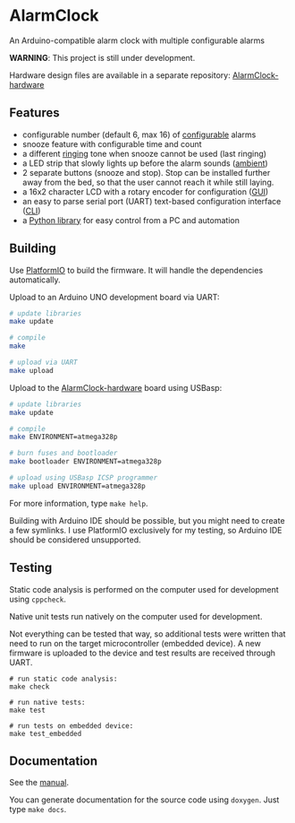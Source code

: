 # AlarmClock
An Arduino-compatible alarm clock with multiple configurable alarms

**WARNING**: This project is still under development.

Hardware design files are available in a separate repository:
[AlarmClock-hardware][AlarmClock-hardware]


## Features
- configurable number (default 6, max 16) of
  [configurable](./docs/manual.md#Alarms) alarms
- snooze feature with configurable time and count
- a different [ringing](./docs/manual.md#Ringing) tone when snooze cannot be
  used (last ringing)
- a LED strip that slowly lights up before the alarm sounds
  ([ambient](./docs/manual.md#Ambient-LED-strip))
- 2 separate buttons (snooze and stop). Stop can be installed further away
  from the bed, so that the user cannot reach it while still laying.
- a 16x2 character LCD with a rotary encoder for configuration
  ([GUI](./docs/manual.md#LCD))
- an easy to parse serial port (UART) text-based configuration interface
  ([CLI](./docs/manual.md#Serial-CLI))
- a [Python library][PyAlarmClock] for easy control from a PC and automation


## Building
Use [PlatformIO][PlatformIO] to build the firmware. It will handle the
dependencies automatically.

Upload to an Arduino UNO development board via UART:
```sh
# update libraries
make update

# compile
make

# upload via UART
make upload
```

Upload to the [AlarmClock-hardware][AlarmClock-hardware] board using USBasp:
```sh
# update libraries
make update

# compile
make ENVIRONMENT=atmega328p

# burn fuses and bootloader
make bootloader ENVIRONMENT=atmega328p

# upload using USBasp ICSP programmer
make upload ENVIRONMENT=atmega328p
```

For more information, type `make help`.

Building with Arduino IDE should be possible, but you might need to create a
few symlinks. I use PlatformIO exclusively for my testing, so Arduino IDE
should be considered unsupported.


## Testing
Static code analysis is performed on the computer used for development using
`cppcheck`.

Native unit tests run natively on the computer used for development.

Not everything can be tested that way, so additional tests were written that
need to run on the target microcontroller (embedded device). A new firmware is
uploaded to the device and test results are received through UART.
```
# run static code analysis:
make check

# run native tests:
make test

# run tests on embedded device:
make test_embedded
```


## Documentation
See the [manual][manual].

You can generate documentation for the source code using `doxygen`.
Just type `make docs`.


[manual]: ./docs/manual.md
[PyAlarmClock]: https://github.com/ondras12345/PyAlarmClock
[AlarmClock-hardware]: https://github.com/ondras12345/AlarmClock-hardware
[PlatformIO]: https://platformio.org/
